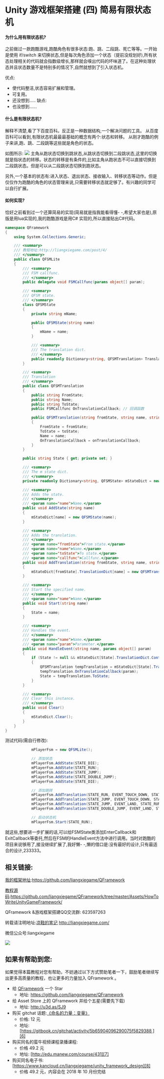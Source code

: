 # Unity 游戏框架搭建 (四) 简易有限状态机

#### 为什么用有限状态机?

之前做过一款跑酷游戏,跑酷角色有很多状态:跑、跳、二段跳、死亡等等。一开始是使用 if/switch 来切换状态,但是每次角色添加一个状态（提前没规划好),所有状态处理相关的代码就会指数级增长,那样就会嗅出代码的坏味道了。在这种处理状态并且状态数量不是特别多的情况下,自然就想到了引入状态机。

优点:

* 使代码整洁,状态容易扩展和管理。
* 可复用。
* 还没想到.....
  缺点:
* 也没想到......

#### 什么是有限状态机?
解释不清楚,看了下百度百科。反正是一种数据结构,一个解决问题的工具。
从百度百科可以看到,有限状态机最最最基础的概念有两个:状态和转移。
从刚才跑酷的例子来讲,跑、跳、二段跳等这些就是角色的状态。

如图所示:
![][image-1]
主角从跑状态切换到跳状态,从跳状态切换到二段跳状态,这里的切换就是指状态的转移。状态的转移是有条件的,比如主角从跑状态不可以直接切换到二段跳状态。但是可以从二段跳状态切换到跑状态。

另外,一个基本的状态有:进入状态、退出状态、接收输入、转移状态等动作。但是仅仅作为跑酷的角色的状态管理来说,只需要转移状态就足够了。有兴趣的同学可以自行扩展。
#### 如何实现?
恰好之前看到过一个还算简易的实现(简易就是指我能看得懂- -,希望大家也是),原版是用lua实现的,我的跑酷游戏是用C# 实现的,所以直接贴出C#代码。

```csharp
namespace QFramework
{
	using System.Collections.Generic;

	/// <summary>
	/// 教程地址:http://liangxiegame.com/post/4/
	/// </summary>
	public class QFSMLite
	{
		/// <summary>
		/// FSM callfunc.
		/// </summary>
		public delegate void FSMCallfunc(params object[] param);

		/// <summary>
		/// QFSM state.
		/// </summary>
		class QFSMState
		{
			private string mName;

			public QFSMState(string name)
			{
				mName = name;
			}

			/// <summary>
			/// The translation dict.
			/// </summary>
			public readonly Dictionary<string, QFSMTranslation> TranslationDict = new Dictionary<string, QFSMTranslation>();
		}

		/// <summary>
		/// Translation 
		/// </summary>
		public class QFSMTranslation
		{
			public string FromState;
			public string Name;
			public string ToState;
			public FSMCallfunc OnTranslationCallback; // 回调函数

			public QFSMTranslation(string fromState, string name, string toState, FSMCallfunc onTranslationCallback)
			{
				FromState = fromState;
				ToState = toState;
				Name = name;
				OnTranslationCallback = onTranslationCallback;
			}
		}

		public string State { get; private set; }

		/// <summary>
		/// The m state dict.
		/// </summary>
		private readonly Dictionary<string, QFSMState> mStateDict = new Dictionary<string, QFSMState>();

		/// <summary>
		/// Adds the state.
		/// </summary>
		/// <param name="name">Name.</param>
		public void AddState(string name)
		{
			mStateDict[name] = new QFSMState(name);
		}

		/// <summary>
		/// Adds the translation.
		/// </summary>
		/// <param name="fromState">From state.</param>
		/// <param name="name">Name.</param>
		/// <param name="toState">To state.</param>
		/// <param name="callfunc">Callfunc.</param>
		public void AddTranslation(string fromState, string name, string toState, FSMCallfunc callfunc)
		{
			mStateDict[fromState].TranslationDict[name] = new QFSMTranslation(fromState, name, toState, callfunc);
		}

		/// <summary>
		/// Start the specified name.
		/// </summary>
		/// <param name="name">Name.</param>
		public void Start(string name)
		{
			State = name;
		}

		/// <summary>
		/// Handles the event.
		/// </summary>
		/// <param name="name">Name.</param>
		/// <param name="param">Parameter.</param>
		public void HandleEvent(string name, params object[] param)
		{
			if (State != null && mStateDict[State].TranslationDict.ContainsKey(name))
			{
				QFSMTranslation tempTranslation = mStateDict[State].TranslationDict[name];
				tempTranslation.OnTranslationCallback(param);
				State = tempTranslation.ToState;
			}
		}

		/// <summary>
		/// Clear this instance.
		/// </summary>
		public void Clear()
		{
			mStateDict.Clear();
		}
	}
}
```

测试代码(需自行修改):

```csharp
			mPlayerFsm = new QFSMLite();

			// 添加状态
			mPlayerFsm.AddState(STATE_DIE);
			mPlayerFsm.AddState(STATE_RUN);
			mPlayerFsm.AddState(STATE_JUMP);
			mPlayerFsm.AddState(STATE_DOUBLE_JUMP);
			mPlayerFsm.AddState(STATE_DIE);

			// 添加跳转
			mPlayerFsm.AddTranslation(STATE_RUN, EVENT_TOUCH_DOWN, STATE_JUMP, JumpThePlayer);
			mPlayerFsm.AddTranslation(STATE_JUMP, EVENT_TOUCH_DOWN, STATE_DOUBLE_JUMP, DoubleJumpThePlayer);
			mPlayerFsm.AddTranslation(STATE_JUMP, EVENT_LAND, STATE_RUN, RunThePlayer);
			mPlayerFsm.AddTranslation(STATE_DOUBLE_JUMP, EVENT_LAND, STATE_RUN, RunThePlayer);

			// 启动状态机
			mPlayerFsm.Start(STATE_RUN);
```

就这些,想要进一步扩展的话,可以给FSMState类添加EnterCallback和ExitCallback等委托,然后在FSM的HandleEvent方法中进行调用。当时对跑酷的项目来说够用了,接没继续扩展了,我好懒- -,懒的借口是:没有最好的设计,只有最适合的设计,233333。

## 相关链接:
[我的框架地址][1]:https://github.com/liangxiegame/QFramework

[教程源码][2]:https://github.com/liangxiegame/QFramework/tree/master/Assets/HowToWriteUnityGameFramework/

QFramework &游戏框架搭建QQ交流群: 623597263

转载请注明地址:[凉鞋的笔记][3] http://liangxiegame.com/

微信公众号:liangxiegame

![][image-2]

## 如果有帮助到您:
如果觉得本篇教程对您有帮助，不妨通过以下方式赞助笔者一下，鼓励笔者继续写出更多高质量的教程，也让更多的力量加入 QFramework 。

* 给 [QFramework][4] 一个 Star
	* 地址: https://github.com/liangxiegame/QFramework
* 给 Asset Store 上的 QFramework 并给个五星(需要先下载)
	* 地址: http://u3d.as/SJ9
* 购买 gitchat 话题:[《命名的力量：变量》][5]
	* 价格: 12 元
	* 地址: [https://gitbook.cn/gitchat/activity/5b65904096290075f5829388 ][6]
* 购买同名的蛮牛视频课程录播课程: 
	* 价格 49.2 元
	* 地址: [http://edu.manew.com/course/431][7]
* 购买同名电子书:[https://www.kancloud.cn/liangxiegame/unity_framework_design][8]
	* 价格  49.2 元，内容会在 2018 年 10 月份完结

[1]:	https://github.com/liangxiegame/QFramework
[2]:	https://github.com/liangxiegame/QFramework/tree/master/Assets/HowToWriteUnityGameFramework/%0A
[3]:	http://liangxiegame.com/
[4]:	https://github.com/liangxiegame/QFramework
[5]:	https://gitbook.cn/gitchat/activity/5b65904096290075f5829388
[6]:	https://gitbook.cn/gitchat/activity/5b65904096290075f5829388 "https://gitbook.cn/gitchat/activity/5b65904096290075f5829388"
[7]:	http://edu.manew.com/course/431
[8]:	https://www.kancloud.cn/liangxiegame/unity_framework_design

[image-1]:	http://liangxiegame.com/content/images/2016/05/-----2016-05-08---3-10-32.png
[image-2]:	https://ws4.sinaimg.cn/large/006tKfTcgy1fryc5skygwj30by0byt9i.jpg